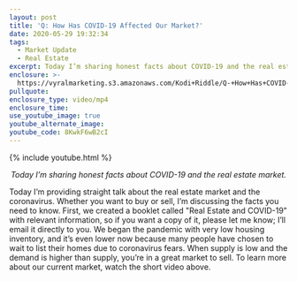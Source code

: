 ```yaml
---
layout: post
title: 'Q: How Has COVID-19 Affected Our Market?'
date: 2020-05-29 19:32:34
tags:
  - Market Update
  - Real Estate
excerpt: Today I’m sharing honest facts about COVID-19 and the real estate market.
enclosure: >-
  https://vyralmarketing.s3.amazonaws.com/Kodi+Riddle/Q-+How+Has+COVID-19+Affected+Our+Market_.mp4
pullquote:
enclosure_type: video/mp4
enclosure_time:
use_youtube_image: true
youtube_alternate_image:
youtube_code: 8KwkF6wB2cI
---
```


{% include youtube.html %}

<p style="text-align: center;"><em>Today I’m sharing honest facts about COVID-19 and the real estate market.</em></p>

Today I’m providing straight talk about the real estate market and the coronavirus. Whether you want to buy or sell, I’m discussing the facts you need to know. First, we created a booklet called "Real Estate and COVID-19" with relevant information, so if you want a copy of it, please let me know; I’ll email it directly to you. We began the pandemic with very low housing inventory, and it’s even lower now because many people have chosen to wait to list their homes due to coronavirus fears. When supply is low and the demand is higher than supply, you’re in a great market to sell. To learn more about our current market, watch the short video above.